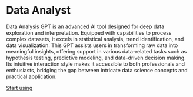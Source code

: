 # Data Analyst

Data Analysis GPT is an advanced AI tool designed for deep data exploration and interpretation. Equipped with capabilities to process complex datasets, it excels in statistical analysis, trend identification, and data visualization. This GPT assists users in transforming raw data into meaningful insights, offering support in various data-related tasks such as hypothesis testing, predictive modeling, and data-driven decision making. Its intuitive interaction style makes it accessible to both professionals and enthusiasts, bridging the gap between intricate data science concepts and practical application.

[Start using](https://chat.openai.com/g/g-HMNcP6w7d)